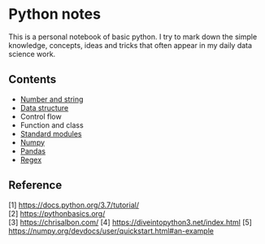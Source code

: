 # Python notes
This is a personal notebook of basic python. I try to mark down the simple knowledge, concepts, ideas and tricks that often appear in my daily data science work.

## Contents

- [Number and string](number-and-string.markdown)
- [Data structure](data-structure.markdown)
- Control flow
- Function and class
- [Standard modules](module-and-package.markdown)
- [Numpy](numpy-notes.markdown)
- [Pandas](pandas-notes.markdown)
- [Regex](regex-notes.markdown)

## Reference

[1] https://docs.python.org/3.7/tutorial/  
[2] https://pythonbasics.org/  
[3] https://chrisalbon.com/
[4] https://diveintopython3.net/index.html
[5] https://numpy.org/devdocs/user/quickstart.html#an-example
